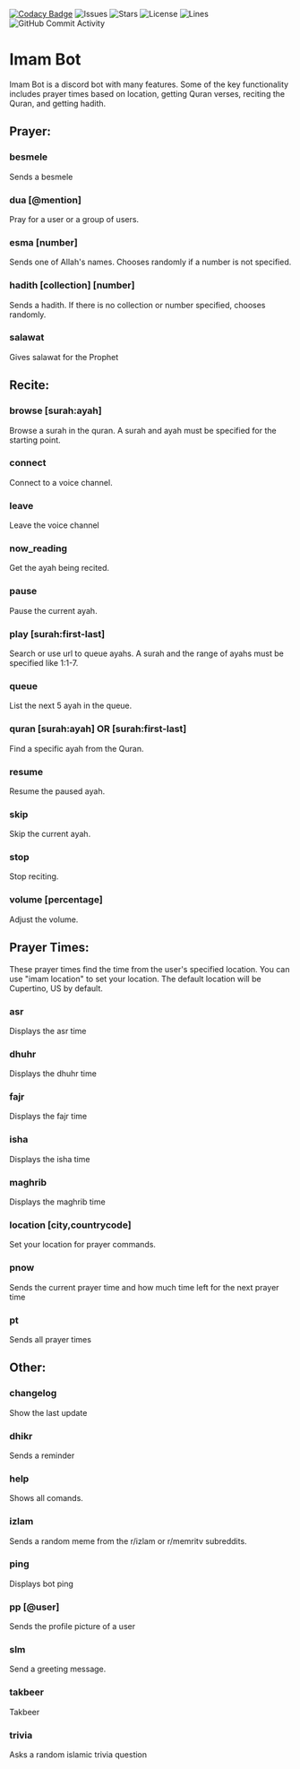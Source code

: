 [![Codacy Badge](https://app.codacy.com/project/badge/Grade/29da1f4975974778b1fcb71847908269)](https://www.codacy.com/gh/ahmetmutlugun/imam/dashboard?utm_source=github.com&amp;utm_medium=referral&amp;utm_content=ahmetmutlugun/imam&amp;utm_campaign=Badge_Grade)
![Issues](https://img.shields.io/github/issues/ahmetmutlugun/imam)
![Stars](https://img.shields.io/github/stars/ahmetmutlugun/imam)
![License](https://img.shields.io/github/license/ahmetmutlugun/imam)
![Lines](https://img.shields.io/tokei/lines/github.com/ahmetmutlugun/imam)
![GitHub Commit Activity](https://img.shields.io/github/commit-activity/m/ahmetmutlugun/imam)


# Imam Bot
Imam Bot is a discord bot with many features. Some of the key functionality includes prayer times based on location, getting Quran verses, reciting the Quran, and getting hadith. 

## Prayer:
  ### besmele      
Sends a besmele
  ### dua [@mention]       
Pray for a user or a group of users.
  ### esma [number]
Sends one of Allah's names. Chooses randomly if a number is not specified.
  ### hadith [collection] [number]
Sends a hadith. If there is no collection or number specified, chooses randomly.
  ### salawat      
Gives salawat for the Prophet
## Recite:
  ### browse [surah:ayah]
Browse a surah in the quran. A surah and ayah must be specified for the starting point.
  ### connect      
Connect to a voice channel.
  ### leave        
Leave the voice channel
  ### now_reading  
Get the ayah being recited.
  ### pause        
Pause the current ayah.
  ### play [surah:first-last] 
Search or use url to queue ayahs. A surah and the range of ayahs must be specified like 1:1-7.
  ### queue        
List the next 5 ayah in the queue.
  ### quran [surah:ayah] OR [surah:first-last]
Find a specific ayah from the Quran.
  ### resume       
Resume the paused ayah.
  ### skip         
Skip the current ayah.
  ### stop         
Stop reciting.
  ### volume [percentage]     
Adjust the volume.
## Prayer Times:
These prayer times find the time from the user's specified location. You can use "imam location" to set your location. The default location will be Cupertino, US by default.
  ### asr          
Displays the asr time
  ### dhuhr        
Displays the dhuhr time 
  ### fajr         
Displays the fajr time 
  ### isha         
Displays the isha time
  ### maghrib      
Displays the maghrib time
  ### location [city,countrycode]
Set your location for prayer commands.
  ### pnow         
Sends the current prayer time and how much time left for the next prayer time
  ### pt
Sends all prayer times
## Other:
  ### changelog    
Show the last update
  ### dhikr        
Sends a reminder
  ### help         
Shows all comands.
  ### izlam        
Sends a random meme from the r/izlam or r/memritv subreddits.
  ### ping         
Displays bot ping
  ### pp [@user]   
Sends the profile picture of a user
  ### slm          
Send a greeting message.
  ### takbeer      
Takbeer
  ### trivia       
Asks a random islamic trivia question
